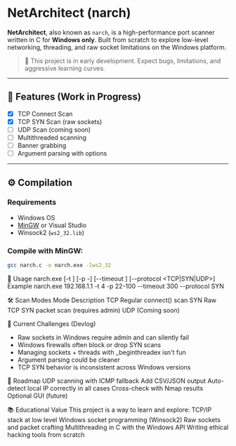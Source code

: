 # NetArchitect (narch)

**NetArchitect**, also known as `narch`, is a high-performance port scanner written in C for **Windows only**. Built from scratch to explore low-level networking, threading, and raw socket limitations on the Windows platform.

> 🚧 This project is in early development. Expect bugs, limitations, and aggressive learning curves.

---

## 🔧 Features (Work in Progress)

- [x] TCP Connect Scan
- [x] TCP SYN Scan (raw sockets)
- [ ] UDP Scan (coming soon)
- [ ] Multithreaded scanning
- [ ] Banner grabbing
- [ ] Argument parsing with options

---

## ⚙️ Compilation

### Requirements

- Windows OS
- [MinGW](https://www.mingw-w64.org/) or Visual Studio
- Winsock2 (`ws2_32.lib`)

### Compile with MinGW:

```bash
gcc narch.c -o narch.exe -lws2_32
```
🚀 Usage 
  narch.exe <ip> [-t <threads>] [-p <min>-<max>] [--timeout <ms>] [--protocol <TCP|SYN|UDP>]
Example 
  narch.exe 192.168.1.1 -t 4 -p 22-100 --timeout 300 --protocol SYN
  
🛠️ Scan Modes
  Mode	Description
  TCP	  Regular connect() scan
  SYN	  Raw TCP SYN packet scan (requires admin)
  UDP	  (Coming soon)

📌 Current Challenges (Devlog)
  - Raw sockets in Windows require admin and can silently fail
  -  Windows firewalls often block or drop SYN scans
  - Managing sockets + threads with _beginthreadex isn't fun
  - Argument parsing could be cleaner
  - TCP SYN behavior is inconsistent across Windows versions

🧪 Roadmap
 UDP scanning with ICMP fallback
 Add CSV/JSON output
 Auto-detect local IP correctly in all cases
 Cross-check with Nmap results
 Optional GUI (future)
 

📚 Educational Value
This project is a way to learn and explore:
  TCP/IP stack at low level
  Windows socket programming (Winsock2)
  Raw sockets and packet crafting
  Multithreading in C with the Windows API
  Writing ethical hacking tools from scratch

